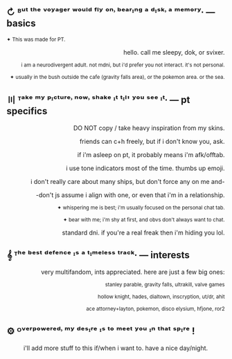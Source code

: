 
## ↻  ᴮᵘᵗ ᵗʰᵉ ᵛᵒʸᵃᵍᵉʳ ʷᵒᵘˡᵈ ᶠˡʸ ᵒⁿ˒ ᵇᵉᵃʳᶦⁿᵍ ᵃ ᵈᶦˢᵏ˒ ᵃ ᵐᵉᵐᵒʳʸ∙ — basics
<sup>✦ This was made for PT.</sup>
<p align="right">
hello. call me sleepy, dok, or svixer.
<p align="right">
<sup>i am a neurodivergent adult. not mdni, but i'd prefer you not interact. it's not personal.</sup>
<p align="right">
<sup>✦ usually in the bush outside the cafe (gravity falls area), or the pokemon area. or the sea.</sup>

## 〣 ᵀᵃᵏᵉ ᵐʸ ᵖᶦᶜᵗᵘʳᵉ˒ ⁿᵒʷ˒ ˢʰᵃᵏᵉ ᶦᵗ ᵗᶦˡ' ʸᵒᵘ ˢᵉᵉ ᶦᵗ∙ — pt specifics
<p align="right">
DO NOT copy / take heavy inspiration from my skins.
<p align="right">
friends can c+h freely, but if i don't know you, ask.
<p align="right">
if i'm asleep on pt, it probably means i'm afk/offtab.
<p align="right">
i use tone indicators most of the time. thumbs up emoji.
<p align="right">
i don't really care about many ships, but don't force any on me and-
<p align="right">
-don't js assume i align with one, or even that i'm in a relationship.
<p align="right">
<sup>✦ whispering me is best; i'm usually focused on the personal chat tab.</sup>
<p align="right">
<sup>✦ bear with me; i'm shy at first, and obvs don't always want to chat.</sup>

<p align="right">
standard dni. if you're a real freak then i'm hiding you lol.

## 𝄞 ᵀʰᵉ ᵇᵉˢᵗ ᵈᵉᶠᵉⁿᶜᵉ ᶦˢ ᵃ ᵗᶦᵐᵉˡᵉˢˢ ᵗʳᵃᶜᵏ∙ — interests
<p align="right">
very multifandom, ints appreciated. here are just a few big ones:
<p align="right">
<sup>stanley parable, gravity falls, ultrakill, valve games</sup>
</p>
<p align="right">
<sup>hollow knight, hades, dialtown, inscryption, ut/dr, ahit</sup>
</p>
<p align="right">
<sup>ace attorney+layton, pokemon, disco elysium, hfjone, ror2</sup>

## ⚙︎ ᴼᵛᵉʳᵖᵒʷᵉʳᵉᵈ˒ ᵐʸ ᵈᵉˢᶦʳᵉ ᶦˢ ᵗᵒ ᵐᵉᵉᵗ ʸᵒᵘ ᶦⁿ ᵗʰᵃᵗ ˢᵖᶦʳᵉ !

<p align="center">
i'll add more stuff to this if/when i want to. have a nice day/night.
</p>
